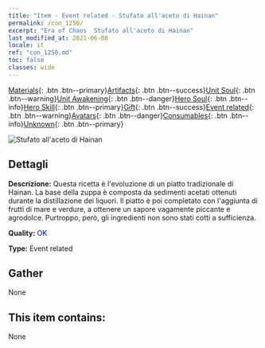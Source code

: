 ```yaml
---
title: "Item - Event related - Stufato all'aceto di Hainan"
permalink: /con_1250/
excerpt: "Era of Chaos  Stufato all'aceto di Hainan"
last_modified_at: 2021-06-08
locale: it
ref: "con_1250.md"
toc: false
classes: wide
---
```

 [Materials](/ItemsIT/){: .btn .btn--primary}[Artifacts](/ItemsIT/Artifacts/){: .btn .btn--success}[Unit Soul](/ItemsIT/UnitSoul/){: .btn .btn--warning}[Unit Awakening](/ItemsIT/UnitAwakening/){: .btn .btn--danger}[Hero Soul](/ItemsIT/HeroSoul/){: .btn .btn--info}[Hero Skill](/ItemsIT/HeroSkill/){: .btn .btn--primary}[Gift](/ItemsIT/Gift/){: .btn .btn--success}[Event related](/ItemsIT/Events/){: .btn .btn--warning}[Avatars](/ItemsIT/Avatars/){: .btn .btn--danger}[Consumables](/ItemsIT/Consumables/){: .btn .btn--info}[Unknown](/ItemsIT/Unknown/){: .btn .btn--primary}

 ![Stufato all'aceto di Hainan](/images/t/i_81532331.png)

## Dettagli
 **Descrizione:** Questa ricetta è l'evoluzione di un piatto tradizionale di Hainan. La base della zuppa è composta da sedimenti acetati ottenuti durante la distillazione dei liquori. Il piatto è poi completato con l'aggiunta di frutti di mare e verdure, a ottenere un sapore vagamente piccante e agrodolce. Purtroppo, però, gli ingredienti non sono stati cotti a sufficienza.

 **Quality:** <span style="color: #0000CD">OK</span>

 **Type:** Event related

## Gather

  None

## This item contains:

  None


